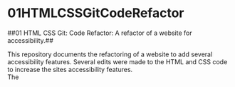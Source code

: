 # 01HTMLCSSGitCodeRefactor

##01 HTML CSS Git: Code Refactor: A refactor of a website for accessibility.##  

This repository documents the refactoring of a website to add several accessibility features.  Several edits were made to the HTML and CSS code to increase the sites accessibility features.  
The <title> HTML attribute is now descriptive of the page.  
The original HTML code utilized non-semantic div tags, and this refactoring added several accessible semantic html tags.  
Alt descriptions were added to all images.  
The site now functions well with a screen reader to increase accessibility to the site.
In the refactoring process, syntax and indentation on the HTML and CSS code files were cleaned up and improved.

[Here is a link to the deployed website](https://esmondkim.github.io/HTML-CSS-codeRefactorForAccessibility/) 

![And a screenshot](./assets/images/Screenshot 2020-10-03.jpg)
